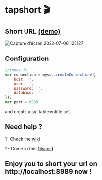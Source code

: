 # tapshort 🎬

## Short URL [(demo)](https://tapss.cf)

![Capture d’écran 2022-07-06 123127](https://user-images.githubusercontent.com/61658427/177566401-ca48eaf1-f650-4647-9e99-8609ba7eb6f8.png)

## Configuration

```js
//index.js
var connection = mysql.createConnection({
    host: '',
    user: '',
    password: '',
    database: ''
});
var port = 8989
```
and create a sql table entitle `url`

## Need help ?

1- Check the [wiki](https://github.com/TapsHTS/tapshort/wiki) 

2- Come to this [Discord](https://discord.gg/Qx9KUjnezf)

## Enjoy you to short your url on http://localhost:8989 now !
